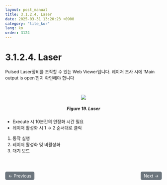 ```yaml
---
layout: post_manual
title: 3.1.2.4.	Laser
date: 2025-03-31 13:20:23 +0900
category: "lite_kor"
lang: ko
order: 3124
---
```


# 3.1.2.4. Laser

Pulsed Laser장비를 조작할 수 있는 Web Viewer입니다. 레이저 조사 시에 ‘Main output is open’인지 확인해야 합니다

<br/> <!-- 한줄 띄기 -->

<!-- 중앙 정렬 이미지 -->
<p align="center"> 
  <img src="/assets/Chapter-3/Laser.png">
</p>

<!-- 이미지 설명 -->
<div align="center"> 
<h5>Figure 19. Laser</h5>
</div>

-	Execute 시 10분간의 안정화 시간 필요
-	레이저 활성화 시 1 → 2 순서대로 클릭

1. 동작 실행 
2. 레이저 활성화 및 비활성화
3. 대기 모드



<!-- 이전/다음 페이지 버튼 -->
<br/>
<br/>
<div style="display: flex; justify-content: space-between; align-items: center; margin-top: 10;">
  <!-- 이전 페이지 버튼 -->
  <a href="/manuals/manuals_lite_kor/Chapter 3/Chapter 3-1-2-3/" class="btn btn-primary" style="display: inline-block; padding: 5px 10px; background-color: #6c757d; color: white; text-decoration: none; border-radius: 5px;">
    ← Previous
  </a>

  <!-- 다음 페이지 버튼 -->
  <a href="/manuals/manuals_lite_kor/Chapter 3/Chapter 3-1-2-5/" class="btn btn-primary" style="display: inline-block; padding: 5px 10px; background-color: #6c757d; color: white; text-decoration: none; border-radius: 5px;">
    Next →
  </a>
</div>
